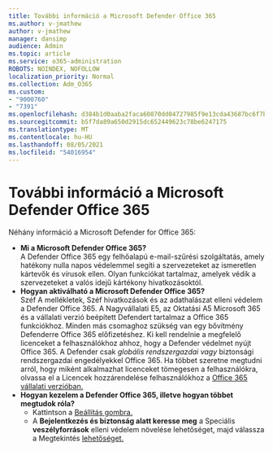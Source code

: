 ```yaml
---
title: További információ a Microsoft Defender Office 365
ms.author: v-jmathew
author: v-jmathew
manager: dansimp
audience: Admin
ms.topic: article
ms.service: o365-administration
ROBOTS: NOINDEX, NOFOLLOW
localization_priority: Normal
ms.collection: Adm_O365
ms.custom:
- "9000760"
- "7391"
ms.openlocfilehash: d384b1d0aaba2faca60870dd04727985f9e13cda43687bc6f7bc53da90db4b9e
ms.sourcegitcommit: b5f7da89a650d2915dc652449623c78be6247175
ms.translationtype: MT
ms.contentlocale: hu-HU
ms.lasthandoff: 08/05/2021
ms.locfileid: "54016954"
---
```

# <a name="learn-about-microsoft-defender-for-office-365"></a>További információ a Microsoft Defender Office 365

Néhány információ a Microsoft Defender for Office 365:

- **Mi a Microsoft Defender Office 365?**  
    A Defender Office 365 egy felhőalapú e-mail-szűrési szolgáltatás, amely hatékony nulla napos védelemmel segíti a szervezeteket az ismeretlen kártevők és vírusok ellen. Olyan funkciókat tartalmaz, amelyek védik a szervezeteket a valós idejű kártékony hivatkozásoktól.
- **Hogyan aktiválható a Microsoft Defender Office 365?**  
    Széf A mellékletek, Széf hivatkozások és az adathalászat elleni védelem a Defender Office 365. A Nagyvállalati E5, az Oktatási A5 Microsoft 365 és a vállalati verzió beépített Defendert tartalmaz a Office 365 funkciókhoz. Minden más csomaghoz szükség van egy bővítmény Defenderre Office 365 előfizetéshez. Ki kell rendelnie a megfelelő licenceket a felhasználókhoz ahhoz, hogy a Defender védelmet nyújt Office 365. A Defender csak  *globális rendszergazdai vagy* biztonsági rendszergazdai engedélyekkel Office 365. Ha többet szeretne megtudni arról, hogy miként alkalmazhat licenceket tömegesen a felhasználókra, olvassa el a Licencek hozzárendelése felhasználókhoz a [Office 365 vállalati verzióban.](https://go.microsoft.com/fwlink/?linkid=2093435)
- **Hogyan kezelem a Defender Office 365, illetve hogyan többet megtudok róla?**  
  - Kattintson a [Beállítás gombra.](https://go.microsoft.com/fwlink/p/?linkid=2075721)  
  - A **Bejelentkezés és biztonság alatt keresse meg** a Speciális **veszélyforrások** elleni védelem növelése lehetőséget, majd válassza a Megtekintés [lehetőséget.](https://go.microsoft.com/fwlink/?linkid=2109302)
